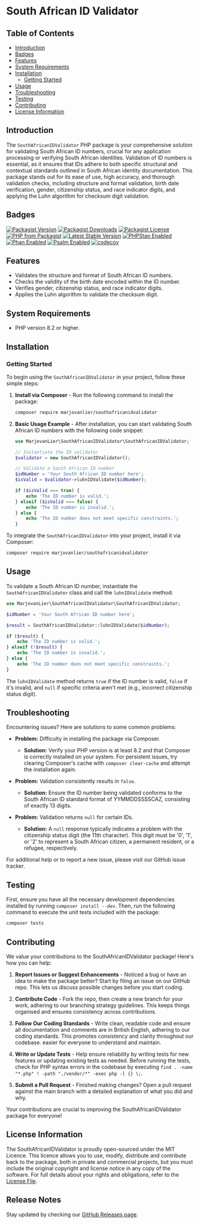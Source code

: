# South African ID Validator

## Table of Contents

- [Introduction](#introduction)
- [Badges](#badges)
- [Features](#features)
- [System Requirements](#system-requirements)
- [Installation](#installation)
    - [Getting Started](#getting-started)
- [Usage](#usage)
- [Troubleshooting](#troubleshooting)
- [Testing](#testing)
- [Contributing](#contributing)
- [License Information](#license-information)

## Introduction

The `SouthAfricanIDValidator` PHP package is your comprehensive solution for validating South African ID numbers,
crucial for any application processing or verifying South African identities. Validation of ID numbers is essential, as
it ensures that IDs adhere to both specific structural and contextual standards outlined in South African identity
documentation. This package stands out for its ease of use, high accuracy, and thorough validation checks, including
structure and format validation, birth date verification, gender, citizenship status, and race indicator digits, and
applying the Luhn algorithm for checksum digit validation.

## Badges

[![Packagist Version](https://img.shields.io/packagist/v/marjovanlier/southafricanidvalidator)](https://packagist.org/packages/marjovanlier/southafricanidvalidator)
[![Packagist Downloads](https://img.shields.io/packagist/dt/marjovanlier/southafricanidvalidator)](https://packagist.org/packages/marjovanlier/southafricanidvalidator)
[![Packagist License](https://img.shields.io/packagist/l/marjovanlier/southafricanidvalidator)](https://choosealicense.com/licenses/mit/)
[![PHP from Packagist](https://img.shields.io/packagist/php-v/marjovanlier/southafricanidvalidator)](https://packagist.org/packages/marjovanlier/southafricanidvalidator)
[![Latest Stable Version](https://poser.pugx.org/marjovanlier/southafricanidvalidator/v/stable)](https://packagist.org/packages/marjovanlier/southafricanidvalidator)
[![PHPStan Enabled](https://img.shields.io/badge/PHPStan-enabled-brightgreen.svg?style=flat)](https://phpstan.org/)
[![Phan Enabled](https://img.shields.io/badge/Phan-enabled-brightgreen.svg?style=flat)](https://github.com/phan/phan/)
[![Psalm Enabled](https://img.shields.io/badge/Psalm-enabled-brightgreen.svg?style=flat)](https://psalm.dev/)
[![codecov](https://codecov.io/github/MarjovanLier/SouthAfricanIDValidator/graph/badge.svg?token=bwkvkESlLe)](https://codecov.io/github/MarjovanLier/SouthAfricanIDValidator)

## Features

- Validates the structure and format of South African ID numbers.
- Checks the validity of the birth date encoded within the ID number.
- Verifies gender, citizenship status, and race indicator digits.
- Applies the Luhn algorithm to validate the checksum digit.

## System Requirements

- PHP version 8.2 or higher.

## Installation

### Getting Started

To begin using the `SouthAfricanIDValidator` in your project, follow these simple steps:

1. **Install via Composer** - Run the following command to install the package:

   ```bash
   composer require marjovanlier/southafricanidvalidator
   ```

2. **Basic Usage Example** - After installation, you can start validating South African ID numbers with the following
   code snippet:

   ```php
   use MarjovanLier\SouthAfricanIDValidator\SouthAfricanIDValidator;

   // Instantiate the ID validator
   $validator = new SouthAfricanIDValidator();

   // Validate a South African ID number
   $idNumber = 'Your South African ID number here';
   $isValid = $validator->luhnIDValidate($idNumber);

   if ($isValid === true) {
       echo 'The ID number is valid.';
   } elseif ($isValid === false) {
       echo 'The ID number is invalid.';
   } else {
       echo 'The ID number does not meet specific constraints.';
   }
   ```

To integrate the `SouthAfricanIDValidator` into your project, install it via Composer:

```bash
composer require marjovanlier/southafricanidvalidator
```

## Usage

To validate a South African ID number, instantiate the `SouthAfricanIDValidator` class and call the `luhnIDValidate`
method:

```php
use MarjovanLier\SouthAfricanIDValidator\SouthAfricanIDValidator;

$idNumber = 'Your South African ID number here';

$result = SouthAfricanIDValidator::luhnIDValidate($idNumber);

if ($result) {
    echo 'The ID number is valid.';
} elseif (!$result) {
    echo 'The ID number is invalid.';
} else {
    echo 'The ID number does not meet specific constraints.';
}
```

The `luhnIDValidate` method returns `true` if the ID number is valid, `false` if it's invalid, and `null` if specific
criteria aren't met (e.g., incorrect citizenship status digit).

## Troubleshooting

Encountering issues? Here are solutions to some common problems:

- **Problem:** Difficulty in installing the package via Composer.
    - **Solution:** Verify your PHP version is at least 8.2 and that Composer is correctly installed on your system. For
      persistent issues, try clearing Composer's cache with `composer clear-cache` and attempt the installation again.

- **Problem:** Validation consistently results in `false`.
    - **Solution:** Ensure the ID number being validated conforms to the South African ID standard format of
      YYMMDDSSSSCAZ, consisting of exactly 13 digits.

- **Problem:** Validation returns `null` for certain IDs.
    - **Solution:** A `null` response typically indicates a problem with the citizenship status digit (the 11th
      character). This digit must be '0', '1', or '2' to represent a South African citizen, a permanent resident, or a
      refugee, respectively.

For additional help or to report a new issue, please visit our GitHub issue tracker.

## Testing

First, ensure you have all the necessary development dependencies installed by running `composer install --dev`.
Then, run the following command to execute the unit tests included with the package:

```bash
composer tests
```

## Contributing

We value your contributions to the SouthAfricanIDValidator package! Here's how you can help:

1. **Report Issues or Suggest Enhancements** - Noticed a bug or have an idea to make the package better? Start by filing
   an issue on our GitHub repo. This lets us discuss possible changes before you start coding.

2. **Contribute Code** - Fork the repo, then create a new branch for your work, adhering to our branching strategy
   guidelines. This keeps things organised and ensures consistency across contributions.

3. **Follow Our Coding Standards** - Write clean, readable code and ensure all documentation and comments are in British English, adhering to our coding standards. This promotes consistency and clarity throughout our codebase.
   easier for everyone to understand and maintain.

4. **Write or Update Tests** - Help ensure reliability by writing tests for new features or updating existing tests as
   needed.
Before running the tests, check for PHP syntax errors in the codebase by executing `find . -name "*.php" ! -path "./vendor/*" -exec php -l {} \;`.
5. **Submit a Pull Request** - Finished making changes? Open a pull request against the main branch with a detailed
   explanation of what you did and why.

Your contributions are crucial to improving the SouthAfricanIDValidator package for everyone!

## License Information

The SouthAfricanIDValidator is proudly open-sourced under the MIT Licence.
This licence allows you to use, modify, distribute and contribute back to the package, both in private and commercial
projects, but you must include the original copyright and license notice in any copy of the software.
For full details about your rights and obligations, refer to the [License File](LICENSE).

## Release Notes

Stay updated by checking our [GitHub Releases page](https://github.com/MarjovanLier/SouthAfricanIDValidator/releases).